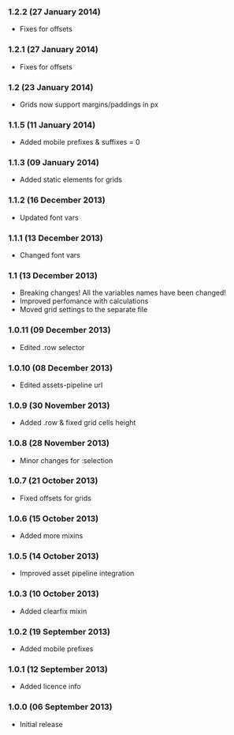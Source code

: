 ### 1.2.2 (27 January 2014)
  * Fixes for offsets

### 1.2.1 (27 January 2014)
  * Fixes for offsets

### 1.2 (23 January 2014)
  * Grids now support margins/paddings in px

### 1.1.5 (11 January 2014)
  * Added mobile prefixes & suffixes = 0

### 1.1.3 (09 January 2014)
  * Added static elements for grids

### 1.1.2 (16 December 2013)
  * Updated font vars

### 1.1.1 (13 December 2013)
  * Changed font vars

### 1.1 (13 December 2013)
  * Breaking changes! All the variables names have been changed!
  * Improved perfomance with calculations
  * Moved grid settings to the separate file

### 1.0.11 (09 December 2013)
  * Edited .row selector

### 1.0.10 (08 December 2013)
  * Edited assets-pipeline url

### 1.0.9 (30 November 2013)
  + Added .row & fixed grid cells height

### 1.0.8 (28 November 2013)
  + Minor changes for :selection

### 1.0.7 (21 October 2013)
  + Fixed offsets for grids

### 1.0.6 (15 October 2013)
  + Added more mixins

### 1.0.5 (14 October 2013)
  + Improved asset pipeline integration

### 1.0.3 (10 October 2013)
  + Added clearfix mixin

### 1.0.2 (19 September 2013)
  + Added mobile prefixes

### 1.0.1 (12 September 2013)
  + Added licence info

### 1.0.0 (06 September 2013)
  * Initial release
